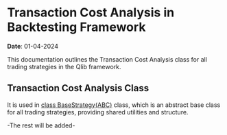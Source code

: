 # Transaction Cost Analysis in Backtesting Framework

**Date**: 01-04-2024  

This documentation outlines the Transaction Cost Analysis class for all trading strategies in the Qlib framework.

## Transaction Cost Analysis Class

It is used in [class BaseStrategy(ABC)](/doc/engine/base_class) class, which is an abstract base class for all trading strategies, providing shared utilities and structure.

-The rest will be added-
